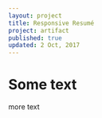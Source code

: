 ```yaml
---
layout: project
title: Responsive Resumé
project: artifact
published: true
updated: 2 Oct, 2017
---
```

# Some text

more text